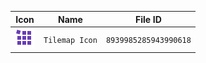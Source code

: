 | Icon | Name | File ID |
| ---  | ---  | ---     |
| ![](Tilemap%20Icon.png) | `Tilemap Icon` | `8939985285943990618` |
